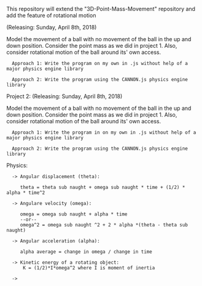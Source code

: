 This repository will extend the "3D-Point-Mass-Movement" repository and add the feature of rotational motion

(Releasing: Sunday, April 8th, 2018)

  Model the movement of a ball with no movement of the ball in the up and down position. Consider the point mass as we
  did in project 1. Also, consider rotational motion of the ball around its' own access.
  
      Approach 1: Write the program on my own in .js without help of a major physics engine library
      
      Approach 2: Write the program using the CANNON.js physics engine library


Project 2: (Releasing: Sunday, April 8th, 2018)

  Model the movement of a ball with no movement of the ball in the up and down position. Consider the point mass as we
  did in project 1. Also, consider rotational motion of the ball around its' own access.
  
      Approach 1: Write the program in on my own in .js without help of a major physics engine library
      
      Approach 2: Write the program using the CANNON.js physics engine library
      
Physics:

      -> Angular displacement (theta):
      
         theta = theta sub naught + omega sub naught * time + (1/2) * alpha * time^2
      
      -> Angulare velocity (omega):
     
         omega = omega sub naught + alpha * time
         --or--
         omega^2 = omega sub naught ^2 + 2 * alpha *(theta - theta sub naught)
      
      -> Angular acceleration (alpha):
      
         alpha average = change in omega / change in time
      
      -> Kinetic energy of a rotating object:
          K = (1/2)*I*omega^2 where I is moment of inertia
          
      -> 
      

